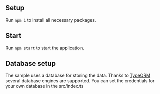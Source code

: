 ## Setup

Run `npm i` to install all necessary packages.

## Start

Run `npm start` to start the application. 

## Database setup

The sample uses a database for storing the data. 
Thanks to [TypeORM](https://github.com/typeorm/typeorm) several database engines are supported. 
You can set the credentials for your own database in the src/index.ts 
